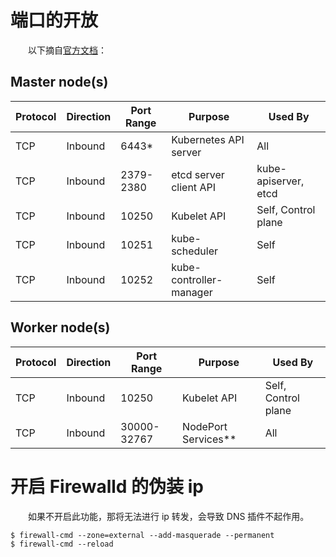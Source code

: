 # 端口的开放

　　以下摘自[官方文档](https://kubernetes.io/docs/setup/independent/install-kubeadm/#master-node-s)：

## Master node(s)

| Protocol | Direction | Port Range | Purpose | Used By |
| --- | --- | --- | --- | --- |
| TCP | Inbound | 6443* | Kubernetes API server | All |
| TCP | Inbound | 2379-2380 | etcd server client API | kube-apiserver, etcd |
| TCP | Inbound | 10250 | Kubelet API | Self, Control plane |
| TCP | Inbound | 10251 | kube-scheduler | Self |
| TCP | Inbound | 10252 | kube-controller-manager | Self |

## Worker node(s)

| Protocol | Direction | Port Range | Purpose | Used By |
| --- | --- | --- | --- | --- |
| TCP | Inbound | 10250 | Kubelet API | Self, Control plane |
| TCP | Inbound | 30000-32767 | NodePort Services** | All |

# 开启 Firewalld 的伪装 ip

　　如果不开启此功能，那将无法进行 ip 转发，会导致 DNS 插件不起作用。

```
$ firewall-cmd --zone=external --add-masquerade --permanent
$ firewall-cmd --reload
```